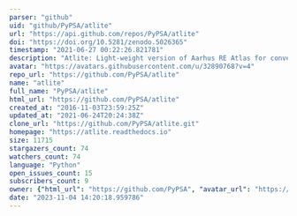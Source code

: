 ```yaml
---
parser: "github"
uid: "github/PyPSA/atlite"
url: "https://api.github.com/repos/PyPSA/atlite"
doi: "https://doi.org/10.5281/zenodo.5026365"
timestamp: "2021-06-27 00:22:26.821781"
description: "Atlite: Light-weight version of Aarhus RE Atlas for converting weather data to power systems data"
avatar: "https://avatars.githubusercontent.com/u/32890768?v=4"
repo_url: "https://github.com/PyPSA/atlite"
name: "atlite"
full_name: "PyPSA/atlite"
html_url: "https://github.com/PyPSA/atlite"
created_at: "2016-11-03T23:59:25Z"
updated_at: "2021-06-24T20:24:38Z"
clone_url: "https://github.com/PyPSA/atlite.git"
homepage: "https://atlite.readthedocs.io"
size: 11715
stargazers_count: 74
watchers_count: 74
language: "Python"
open_issues_count: 15
subscribers_count: 9
owner: {"html_url": "https://github.com/PyPSA", "avatar_url": "https://avatars.githubusercontent.com/u/32890768?v=4", "login": "PyPSA", "type": "Organization"}
date: "2023-11-04 14:20:18.959786"
---
```

